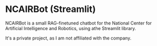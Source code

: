 # NCAIRBot (Streamlit)

NCAIRBot is a small RAG-finetuned chatbot for the National Center for Artificial Intelligence and Robotics, using athe Streamlit library.

It's a private project, as I am not affiliated with the company.